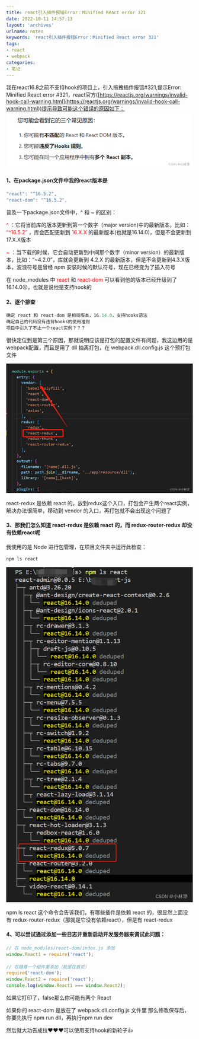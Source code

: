 ```yaml
---
title: react引入插件报错Error：Minified React error 321
date: 2022-10-11 14:57:13
layout: 'archives'
urlname: notes
keywords: 'react引入插件报错Error：Minified React error 321'
tags: 
- react
- webpack
categories: 
- 笔记
---
```


我在react16.8之前不支持hook的项目上，引入拖拽插件报错#321,提示Error: Minified React error #321，react官方([https://reactjs.org/warnings/invalid-hook-call-warning.html](https://reactjs.org/warnings/invalid-hook-call-warning.html))提示导致可能这个错误的原因如下：
![](no-009/1.png)
#### 1、在package.json文件中我的react版本是
```javascript
"react": "^16.5.2",
"react-dom": "^16.5.2",
```
普及一下package.json文件中，^ 和 ~ 的区别：

<font color=red> ^ </font>：它将当前库的版本更新到第一个数字（major version)中的最新版本，比如：<font color=red> “^16.5.2” </font>，库会匹配更新到<font color=red> 16.X.X </font>的最新版本(也就是16.14.0)，但是不会更新到17.X.X版本

<font color=red> ~ </font>：当下载的时候，它会自动更新到中间那个数字（minor version）的最新版本，比如：“~4.2.0”，库就会更新到 4.2.X 的最新版本，但是不会更新到4.3.X版本，波浪符号是曾经 npm 安装时候的默认符号，现在已经变为了插入符号

在 node_modules 中 <font color=red> react </font>和 <font color=red> react-dom </font> 可以看到他的版本已经升级到了 16.14.0😮，也就是说他是支持hook的

#### 2、逐个排查
```javascript
确定 react 和 react-dom 是相同版本，16.14.0，支持hooks语法
确定自己的代码没有违背hooks的使用准则
项目中引入了不止一个react实例？？？
```
很快定位到是第三个原因，那就说明应该是打包的配置文件有问题，我这边用的是webpack配置，而且是用了 dll 抽离打包，在 webpack.dll.config.js 这个预打包文件

![](no-009/2.png)

react-redux 是依赖 react 的，放到redux这个入口，打包会产生两个react实例，解决办法很简单，移动到 vendor 的入口，再打包就不会出现这个问题了

#### 3、那我们怎么知道 react-redux 是依赖 react 的，而 redux-router-redux 却没有依赖react呢

我使用的是 Node 进行包管理，在项目文件夹中运行此检查：
```javascript
npm ls react
```
![](no-009/3.png)

npm ls react 这个命令会告诉我们，有哪些插件是依赖 react 的，很显然上面没有 redux-router-redux（那就是它没有依赖react），但是有 react-redux

#### 4、可以尝试通过添加一些日志并重新启动开发服务器来调试此问题：
```javascript
// 在 node_modules/react-dom/index.js 添加
window.React1 = require('react');

// 在随意一个组件里添加（我是在首页）
require('react-dom');
window.React2 = require('react');
console.log(window.React1 === window.React2);
```
如果它打印了，false那么你可能有两个 React

如果你的 react-dom 是放在了 webpack.dll.config.js 文件里
那么修改保存后，你要先执行 npm run dll，再执行npm run dev

然后就大功告成拉❤️❤️❤️可以使用支持hook的新轮子👍